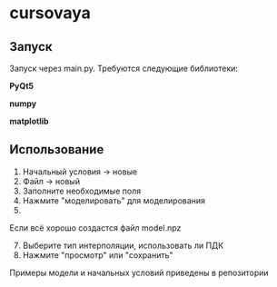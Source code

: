 # cursovaya
## Запуск
Запуск через main.py. Требуются следующие библиотеки:

**PyQt5**

**numpy**

**matplotlib**

## Использование
1. Начальный условия -> новые
2. Файл -> новый
3. Заполните необходимые поля
4. Нажмите "моделировать" для моделирования
5. 
Если всё хорошо создастся файл model.npz

7. Выберите тип интерполяции, использовать ли ПДК
8. Нажмите "просмотр" или "сохранить"

Примеры модели и начальных условий приведены в репозитории
